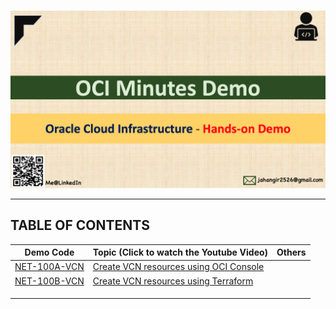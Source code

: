# 

<img src="img/home.png" alt="home" style="zoom:50%;" />

------



## TABLE OF CONTENTS

| Demo Code                    | Topic (Click to watch the Youtube Video)                     | Others |
| ---------------------------- | ------------------------------------------------------------ | ------ |
| [NET-100A-VCN](NET-100A-VCN) | [Create VCN resources using OCI Console](https://youtu.be/TUvFwSRR1Hk) |        |
| [NET-100B-VCN](NET-100B-VCN) | [Create VCN resources using Terraform](https://youtu.be/sKrMnNtRZKc) |        |
|                              |                                                              |        |
|                              |                                                              |        |
|                              |                                                              |        |



